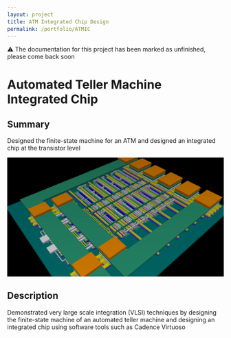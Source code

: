 ```yaml
---
layout: project
title: ATM Integrated Chip Design
permalink: /portfolio/ATMIC
---
```


⚠️ The documentation for this project has been marked as unfinished, please come back soon

# Automated Teller Machine Integrated Chip

## Summary

Designed the finite-state machine for an ATM and designed an integrated chip at the transistor level

![Current Driving PCB](/assets/images/ATMIC/IC.png)

## Description

Demonstrated very large scale integration (VLSI) techniques by designing the finite-state machine of an automated teller machine and designing an integrated chip using software tools such as Cadence Virtuoso